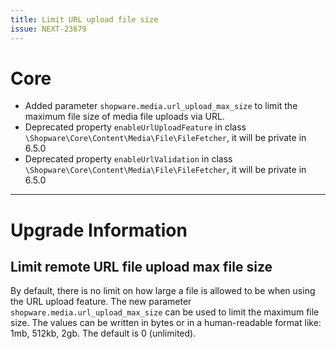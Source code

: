 ```yaml
---
title: Limit URL upload file size
issue: NEXT-23679
---
```

# Core
* Added parameter `shopware.media.url_upload_max_size` to limit the maximum file size of media file uploads via URL. 
* Deprecated property `enableUrlUploadFeature` in class `\Shopware\Core\Content\Media\File\FileFetcher`, it will be private in 6.5.0
* Deprecated property `enableUrlValidation` in class `\Shopware\Core\Content\Media\File\FileFetcher`, it will be private in 6.5.0
___
# Upgrade Information
## Limit remote URL file upload max file size
By default, there is no limit on how large a file is allowed to be when using the URL upload feature. The new parameter
`shopware.media.url_upload_max_size` can be used to limit the maximum file size. The values can be written in bytes or 
in a human-readable format like: 1mb, 512kb, 2gb. The default is 0 (unlimited). 

